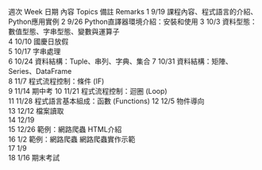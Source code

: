 週次
Week	日期	內容
Topics	備註
Remarks
1	9/19	課程內容、程式語言的介紹、Python應用實例	
2	9/26	Python直譯器環境介紹：安裝和使用	
3	10/3	資料型態：數值型態、字串型態、變數與運算子	
4	10/10	國慶日放假	
5	10/17	字串處理	
6	10/24	資料結構：Tuple、串列、字典、集合	
7	10/31	資料結構：矩陣、Series、DataFrame	
8	11/7	程式流程控制：條件 (IF)	
9	11/14	期中考	
10	11/21	程式流程控制：迴圈 (Loop)	
11	11/28	程式語言基本組成：函數 (Functions)	
12	12/5	物件導向	
13	12/12	檔案讀取	
14	12/19		
15	12/26	範例：網路爬蟲
HTML介紹	
16	1/2	範例：網路爬蟲
網路爬蟲實作示範	
17	1/9		
18	1/16	期末考試	
